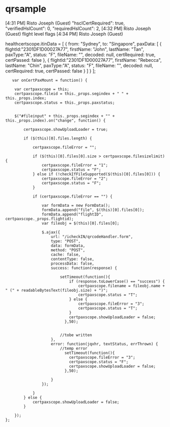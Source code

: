 # qrsample
[4:31 PM] Risto Joseph (Guest)
    "hsclCertRequired": true,
        "verifiedHslCount": 0,
        "requiredHslCount": 2,
​[4:32 PM] Risto Joseph (Guest)
    flight level flags 
​[4:34 PM] Risto Joseph (Guest)

healthcertscope.itinData = [ { from: "Sydney", to: "Singapore", paxData: [ { flightId:"2301DF1D00027A77", firstName: "John", lastName: "Tan", paxType:"A", status: "F", fileName: "", decoded: null, certRequired: true, certPassed: false }, { flightId:"2301DF1D00027A77", firstName: "Rebecca", lastName: "Chin", paxType:"A", status: "F",  fileName: "", decoded: null, certRequired: true, certPassed: false } ] } ];



       var onCertPaxMount = function() {

        var certpaxscope = this;
        certpaxscope.fileid = this._props.segindex + " " + this._props.index;
        certpaxscope.status = this._props.paxstatus;
        

        $("#fileinput" + this._props.segindex + "" + this._props.index).on("change", function() {

            certpaxscope.showUploadLoader = true;
                
            if ($(this)[0].files.length) {

                certpaxscope.fileError = "";

                if ($(this)[0].files[0].size > certpaxscope.filesizelimit) {
                    certpaxscope.fileError = "1";
                    certpaxscope.status = "F";
                } else if (!checkIfFileSupported($(this)[0].files[0])) {
                    certpaxscope.fileError = "2";
                    certpaxscope.status = "F";
                }

                if (certpaxscope.fileError == "") {

                    var formData = new FormData();
                    formData.append("file", $(this)[0].files[0]);
                    formData.append("flightID", certpaxscope._props.flightid);
                    var fileobj = $(this)[0].files[0];                    
    
                    $.ajax({
                        url: "/icheckIN/qrcodeHandler.form",
                        type: "POST",
                        data: formData,
                        method: "POST",
                        cache: false,
                        contentType: false,
                        processData: false,
                        success: function(response) {
                            
                            setTimeout(function(){
                                if (response.toLowerCase() == "success") {
                                    certpaxscope.filename = fileobj.name + " (" + readableBytesText(fileobj.size) + ")";
                                    certpaxscope.status = "T";
                                } else {
                                    certpaxscope.fileError = "3";
                                    certpaxscope.status = "T";
                                }
                                certpaxscope.showUploadLoader = false;
                              },50);

                            
                            //tobe written
                        },
                        error: function(jqxhr, textStatus, errThrown) {
                            //temp error
                              setTimeout(function(){
                                certpaxscope.fileError = "3";
                                certpaxscope.status = "F";
                                certpaxscope.showUploadLoader = false;
                              },50);
                            
                        }
                    });

                }
            } else {
                certpaxscope.showUploadLoader = false;
            }

        });
    };
